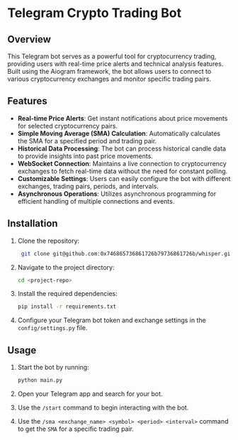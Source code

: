 # Telegram Crypto Trading Bot

## Overview

This Telegram bot serves as a powerful tool for cryptocurrency trading, providing users with real-time price alerts and technical analysis features. Built using the Aiogram framework, the bot allows users to connect to various cryptocurrency exchanges and monitor specific trading pairs.

## Features

- **Real-time Price Alerts**: Get instant notifications about price movements for selected cryptocurrency pairs.
- **Simple Moving Average (SMA) Calculation**: Automatically calculates the SMA for a specified period and trading pair.
- **Historical Data Processing**: The bot can process historical candle data to provide insights into past price movements.
- **WebSocket Connection**: Maintains a live connection to cryptocurrency exchanges to fetch real-time data without the need for constant polling.
- **Customizable Settings**: Users can easily configure the bot with different exchanges, trading pairs, periods, and intervals.
- **Asynchronous Operations**: Utilizes asynchronous programming for efficient handling of multiple connections and events.

## Installation

1. Clone the repository:

   ```bash
    git clone git@github.com:0x746865736861726b79736861726b/whisper.git
   ```
2. Navigate to the project directory:

    ```bash
    cd <project-repo>
    ```

3. Install the required dependencies:

    ```bash
    pip install -r requirements.txt
    ```

4. Configure your Telegram bot token and exchange settings in the `config/settings.py` file.

## Usage

1. Start the bot by running:
    ```bash
    python main.py
    ```
2. Open your Telegram app and search for your bot.

3. Use the `/start` command to begin interacting with the bot.
4. Use the `/sma <exchange_name> <symbol> <period> <interval>` command to get the `SMA` for a specific trading pair.